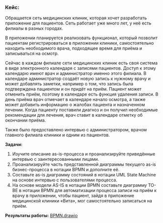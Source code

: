 ### **Кейс:**
 Обращается сеть медицинских клиник, которая хочет разработать приложение для пациентов. Сеть работает уже много лет, у неё есть филиалы в разных городах.
 
 В приложении планируется реализовать функционал, который позволит пациентам регистрироваться в приложении клиники, самостоятельно находить необходимого врача, подходящее время для приёма и записываться на осмотр.
 
 Сейчас в каждом филиале сети медицинских клиник есть своя система в виде электронного календаря с записями пациентов. Доступ к этому календарю имеют врач и администратор именно этого филиала. В календаре администратор создаёт новую запись к нужному врачу и может добавлять заметки, например о том, что запись была подтверждена пациентом и он придёт на приём. Пациент может отменить приём, поэтому в календаре есть функция удаления записи. В день приёма врач отмечает в календаре начало осмотра, а также может добавить информацию о жалобах пациента и назначенном лечении. Когда пациенту поставили диагноз и он получил необходимые рекомендации для лечения, врач ставит в календаре отметку об окончании приёма.
 
 Также было предоставлено интервью с администратором, врачом главного филиала клиники и одним из пациентов.

**Задачи:**
1. Изучите описание as-is-процесса и проанализируйте приведённые интервью с заинтересованными лицами.
2. Проанализируйте часть представленной диаграммы текущего as-is бизнес-процесса в нотации BPMN и дополните её.
3. Составьте as-is диаграмму состояний в нотации UML State Machine на основе интервью с пользователями процесса.
4. На основе модели AS-IS в нотации BPMN составьте диаграмму TO-BE в нотации BPMN для автоматизации процесса записи на приём к врачу в приложении, чтобы пациент, зайдя в приложение медицинской клиники «Вита», мог самостоятельно записаться на приём.

**Результаты работы:** [BPMN.drawio](https://github.com/TatianaMarutko/Portfolio/blob/main/YandexPracticum/BPMN/BPMN.drawio)

